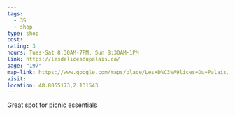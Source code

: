 ```yaml
---
tags:
  - 3S
  - shop
type: shop
cost: 
rating: 3
hours: Tues-Sat 8:30AM-7PM, Sun 8:30AM-1PM
link: https://lesdelicesdupalais.ca/
page: "197"
map-link: https://www.google.com/maps/place/Les+D%C3%A9lices+Du+Palais/@48.8056133,2.1277522,17.29z/data=!4m6!3m5!1s0x47e67db14850c74f:0xa457d36ff60c5e60!8m2!3d48.8053752!4d2.1316317!16s%2Fg%2F11btlv6n_f?entry=ttu&g_ep=EgoyMDI0MDgyOC4wIKXMDSoASAFQAw%3D%3D
visit: 
location: 48.8055173,2.131543
---
```

Great spot for picnic essentials